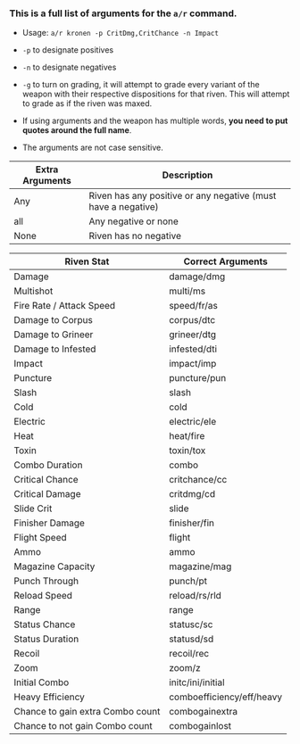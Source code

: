 ### This is a full list of arguments for the `a/r` command.
-  Usage: `a/r kronen -p CritDmg,CritChance -n Impact`

- `-p` to designate positives
- `-n` to designate negatives
- `-g` to turn on grading, it will attempt to grade every variant of the weapon with their respective dispositions for that riven. This will attempt to grade as if the riven was maxed.
- If using arguments and the weapon has multiple words, **you need to put quotes around the full name**.
- The arguments are not case sensitive.

|Extra Arguments|Description|
|--|--|
|Any|Riven has any positive or any negative (must have a negative)|
|all|Any negative or none
|None|Riven has no negative|

|Riven Stat|Correct Arguments|
|--|--|
|Damage|damage/dmg|
|Multishot|multi/ms|
|Fire Rate / Attack Speed|speed/fr/as|
|Damage to Corpus|corpus/dtc|
|Damage to Grineer|grineer/dtg|
|Damage to Infested|infested/dti|
|Impact|impact/imp|
|Puncture|puncture/pun|
|Slash|slash|
|Cold|cold|
|Electric|electric/ele|
|Heat|heat/fire|
|Toxin|toxin/tox|
|Combo Duration|combo|
|Critical Chance|critchance/cc|
|Critical Damage|critdmg/cd|
|Slide Crit|slide|
|Finisher Damage|finisher/fin|
|Flight Speed|flight|
|Ammo|ammo|
|Magazine Capacity|magazine/mag|
|Punch Through|punch/pt|
|Reload Speed|reload/rs/rld|
|Range|range|
|Status Chance|statusc/sc|
|Status Duration|statusd/sd|
|Recoil|recoil/rec|
|Zoom|zoom/z|
|Initial Combo|initc/ini/initial|
|Heavy Efficiency|comboefficiency/eff/heavy|
|Chance to gain extra Combo count|combogainextra|
|Chance to not gain Combo count|combogainlost|
